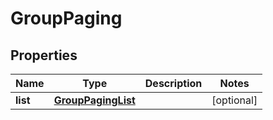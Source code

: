 
# GroupPaging

## Properties
Name | Type | Description | Notes
------------ | ------------- | ------------- | -------------
**list** | [**GroupPagingList**](GroupPagingList.md) |  |  [optional]



